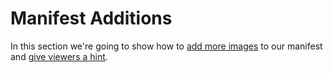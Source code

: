 # Manifest Additions

In this section we're going to show how to [add more images](add-more-images.md) to our manifest and [give viewers a hint](viewinghint.md).


<!-- #todo:330 add to manifest additions section -->
